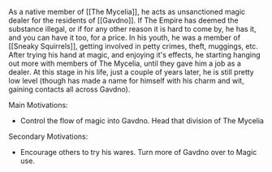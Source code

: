 As a native member of [[The Mycelia]], he acts as unsanctioned magic dealer for the residents of [[Gavdno]]. If The Empire has deemed the substance illegal, or if for any other reason it is hard to come by, he has it, and you can have it too, for a price.
In his youth, he was a member of [[Sneaky Squirrels]], getting involved in petty crimes, theft, muggings, etc. After trying his hand at magic, and enjoying it's effects, he starting hanging out more with members of The Mycelia, until they gave him a job as a dealer. At this stage in his life, just a couple of years later, he is still pretty low level (though has made a name for himself with his charm and wit, gaining contacts all across Gavdno).

Main Motivations:
- Control the flow of magic into Gavdno. Head that division of The Mycelia

Secondary Motivations:
- Encourage others to try his wares. Turn more of Gavdno over to Magic use.